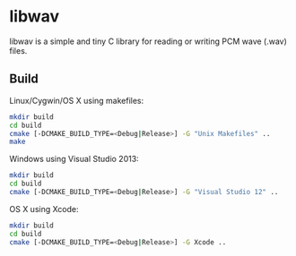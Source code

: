 libwav
=======

libwav is a simple and tiny C library for reading or writing PCM wave (.wav)
files.

Build
-----

Linux/Cygwin/OS X using makefiles:

```sh
mkdir build
cd build
cmake [-DCMAKE_BUILD_TYPE=<Debug|Release>] -G "Unix Makefiles" ..
make
```

Windows using Visual Studio 2013:

```sh
mkdir build
cd build
cmake [-DCMAKE_BUILD_TYPE=<Debug|Release>] -G "Visual Studio 12" ..
```

OS X using Xcode:

```sh
mkdir build
cd build
cmake [-DCMAKE_BUILD_TYPE=<Debug|Release>] -G Xcode ..
```
